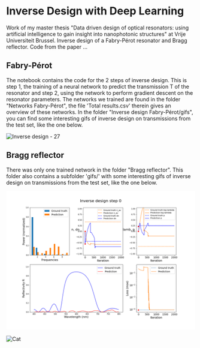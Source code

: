 # Inverse Design with Deep Learning

Work of my master thesis "Data driven design of optical resonators: using artificial intelligence to gain insight into nanophotonic structures" at Vrije Universiteit Brussel. Inverse design of a Fabry-Pérot resonator and Bragg reflector. Code from the paper ...

## Fabry-Pérot

The notebook contains the code for the 2 steps of inverse design. This is step 1, the training of a neural network to predict the transmission T of the resonator and step 2, using the network to perform gradient descent on the resonator parameters. The networks we trained are found in the folder "Networks Fabry-Pérot", the file 'Total results.csv' therein gives an overview of these networks. In the folder "Inverse design Fabry-Pérot/gifs", you can find some interesting gifs of inverse design on transmissions from the test set, like the one below.

![Inverse design - 27](https://github.com/Joeri38/inverse-design/blob/master/Inverse%20design%20Fabry-P%C3%A9rot/gifs/Inverse%20design%20-%2027.gif)

## Bragg reflector

There was only one trained network in the folder "Bragg reflector". This folder also contains a subfolder 'gifs/' with some interesting gifs of inverse design on transmissions from the test set, like the one below.

![Inverse design - 6921](https://github.com/Joeri38/inverse-design/blob/master/Bragg%20reflector/gifs/Inverse%20design%20-%20transmission%206921.gif)

![Cat](https://media.giphy.com/media/vFKqnCdLPNOKc/giphy.gif)
